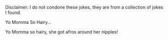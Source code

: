 Disclaimer: I do not condone these jokes, they are from a collection of jokes I found.

Yo Momma So Hairy...

Yo Momma so hairy, she got afros around her nipples!


